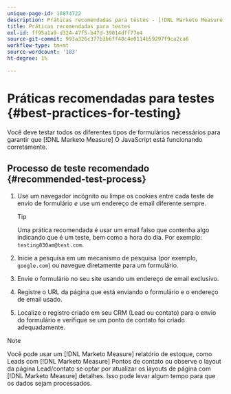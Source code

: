 ```yaml
---
unique-page-id: 18874722
description: Práticas recomendadas para testes - [!DNL Marketo Measure] - Documentação do produto
title: Práticas recomendadas para testes
exl-id: ff95a1a9-d324-47f5-b47d-39014dff77e4
source-git-commit: 993a326c377b3b6ff48c4e0114b59297f9ca2ca6
workflow-type: tm+mt
source-wordcount: '183'
ht-degree: 1%

---
```


# Práticas recomendadas para testes {#best-practices-for-testing}

Você deve testar todos os diferentes tipos de formulários necessários para garantir que [!DNL Marketo Measure] O JavaScript está funcionando corretamente.

## Processo de teste recomendado {#recommended-test-process}

1. Use um navegador incógnito ou limpe os cookies entre cada teste de envio de formulário _e_ use um endereço de email diferente sempre.

   >[!TIP]
   >
   >Uma prática recomendada é usar um email falso que contenha algo indicando que é um teste, bem como a hora do dia. Por exemplo: `testing830am@test.com`.

1. Inicie a pesquisa em um mecanismo de pesquisa (por exemplo, `google.com`) ou navegue diretamente para um formulário.

1. Envie o formulário no seu site usando um endereço de email exclusivo.

1. Registre o URL da página que está enviando o formulário e o endereço de email usado.

1. Localize o registro criado em seu CRM (Lead ou contato) para o envio do formulário e verifique se um ponto de contato foi criado adequadamente.

>[!NOTE]
>
>Você pode usar um [!DNL Marketo Measure] relatório de estoque, como Leads com [!DNL Marketo Measure] Pontos de contato ou observe o layout da página Lead/contato se optar por atualizar os layouts de página com [!DNL Marketo Measure] detalhes. Isso pode levar algum tempo para que os dados sejam processados.

